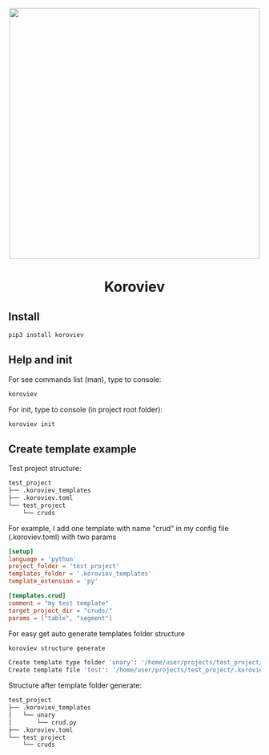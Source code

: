 <p  align="center">
<a  href="https://github.com/Egnod/koroviev">
<img width="500" src="https://gist.githubusercontent.com/Egnod/7cf16c66ed6da1656b069cf89b862aa8/raw/7bc095078d53f7384d5a5b44d47a2195fb76411c/krv_logo.svg">
</a>
<h1  align="center">
Koroviev
</h1>
</p>

## Install
```bash
pip3 install koroviev
```

## Help and init
For see commands list (man), type to console:
```bash
koroviev
```

For init, type to console (in project root folder):
```bash
koroviev init
```

## Create template example
Test project structure:
```bash
test_project
├── .koroviev_templates
├── .koroviev.toml
└── test_project
    └── cruds
```

For example, I add one template with name "crud" in my config file (.koroviev.toml) with two params
```toml
[setup]
language = 'python'
project_folder = 'test_project'
templates_folder = '.koroviev_templates'
template_extension = 'py'

[templates.crud]
comment = "my test template"
target_project_dir = "cruds/"
params = ["table", "segment"]
```

For easy get auto generate templates folder structure
```bash
koroviev structure generate
```
```bash
Create template type folder 'unary': '/home/user/projects/test_project/.koroviev_templates/unary'...
Create template file 'test': '/home/user/projects/test_project/.koroviev_templates/unary/test.py'...
```

Structure after template folder generate:
```bash
test_project
├── .koroviev_templates
│   └── unary
│       └── crud.py
├── .koroviev.toml
└── test_project
    └── cruds
```


